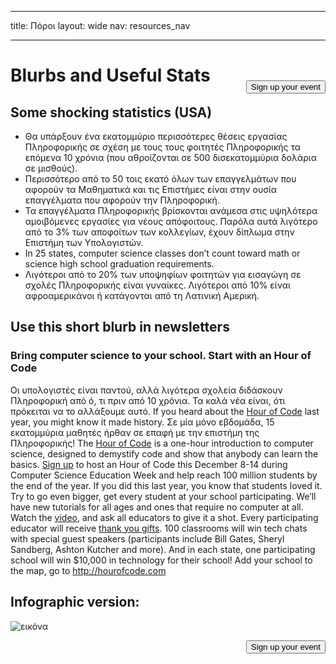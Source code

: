 * * *

title: Πόροι layout: wide nav: resources_nav

* * *

[<button style="float: right; margin-top: 50px">Sign up your event</button>](/#join)

# Blurbs and Useful Stats

## Some shocking statistics (USA)

  * Θα υπάρξουν ένα εκατομμύριο περισσότερες θέσεις εργασίας Πληροφορικής σε σχέση με τους τους φοιτητές Πληροφορικής τα επόμενα 10 χρόνια (που αθροίζονται σε 500 δισεκατομμύρια δολάρια σε μισθούς).
  * Περισσότερο από το 50 τοις εκατό όλων των επαγγελμάτων που αφορούν τα Μαθηματικά και τις Επιστήμες είναι στην ουσία επαγγέλματα που αφορούν την Πληροφορική. 
  * Τα επαγγέλματα Πληροφορικής βρίσκονται ανάμεσα στις υψηλότερα αμοιβόμενες εργασίες για νέους απόφοιτους. Παρόλα αυτά λιγότερο από το 3% των αποφοίτων των κολλεγίων, έχουν δίπλωμα στην Επιστήμη των Υπολογιστών.
  * In 25 states, computer science classes don’t count toward math or science high school graduation requirements. 
  * Λιγότεροι από το 20% των υποψηφίων φοιτητών για εισαγώγη σε σχολές Πληροφορικής είναι γυναίκες. Λιγότεροι από 10% είναι αφροαμερικάνοι ή κατάγονται από τη Λατινική Αμερική.

## Use this short blurb in newsletters

### Bring computer science to your school. Start with an Hour of Code

Οι υπολογιστές είναι παντού, αλλά λιγότερα σχολεία διδάσκουν Πληροφορική από ό, τι πριν από 10 χρόνια. Τα καλά νέα είναι, ότι πρόκειται να το αλλάξουμε αυτό. If you heard about the [Hour of Code](<%= hoc_uri('/') %>) last year, you might know it made history. Σε μία μόνο εβδομάδα, 15 εκατομμύρια μαθητές ήρθαν σε επαφή με την επιστήμη της Πληροφορικής! The [Hour of Code](<%= hoc_uri('/') %>) is a one-hour introduction to computer science, designed to demystify code and show that anybody can learn the basics. [Sign up](<%= hoc_uri('/') %>) to host an Hour of Code this December 8-14 during Computer Science Education Week and help reach 100 million students by the end of the year. If you did this last year, you know that students loved it. Try to go even bigger, get every student at your school participating. We’ll have new tutorials for all ages and ones that require no computer at all. Watch the [video](<%= hoc_uri('/') %>), and ask all educators to give it a shot. Every participating educator will receive [thank you gifts](<%= hoc_uri('/us/prizes') %>). 100 classrooms will win tech chats with special guest speakers (participants include Bill Gates, Sheryl Sandberg, Ashton Kutcher and more). And in each state, one participating school will win $10,000 in technology for their school! Add your school to the map, go to <http://hourofcode.com>

## Infographic version:

![εικόνα](http://code.org/images/fit-8000/Code.org_infographic.png)

<a style="display: block" href="/#join"><button style="float: right;">Sign up your event</button></a>